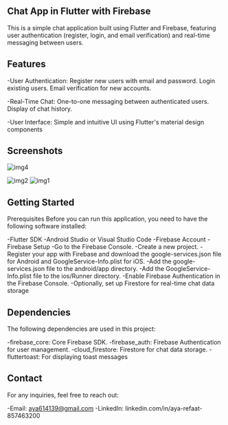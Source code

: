 ## Chat App in Flutter with Firebase
This is a simple chat application built using Flutter and Firebase, featuring user authentication (register, login, and email verification) and real-time messaging between users.

## Features
-User Authentication:
Register new users with email and password.
Login existing users.
Email verification for new accounts.

-Real-Time Chat:
One-to-one messaging between authenticated users.
Display of chat history.

-User Interface:
Simple and intuitive UI using Flutter's material design components

## Screenshots

![img4](https://github.com/user-attachments/assets/06ef7df6-4a7b-405a-a785-0ff55324f09c)

![img2](https://github.com/user-attachments/assets/e8f1a696-f67f-42b6-a32b-cd55781a0d2f)
![img1](https://github.com/user-attachments/assets/49d2589d-c036-445d-a79c-1fb17351e279)


## Getting Started

Prerequisites
Before you can run this application, you need to have the following software installed:

-Flutter SDK
-Android Studio or Visual Studio Code
-Firebase Account
-Firebase Setup
-Go to the Firebase Console.
-Create a new project.
-Register your app with Firebase and download the google-services.json file for Android and GoogleService-Info.plist for iOS.
-Add the google-services.json file to the android/app directory.
-Add the GoogleService-Info.plist file to the ios/Runner directory.
-Enable Firebase Authentication in the Firebase Console.
-Optionally, set up Firestore for real-time chat data storage


## Dependencies
The following dependencies are used in this project:

-firebase_core: Core Firebase SDK.
-firebase_auth: Firebase Authentication for user management.
-cloud_firestore: Firestore for chat data storage.
-fluttertoast: For displaying toast messages

## Contact
For any inquiries, feel free to reach out:

-Email: aya614139@gmail.com
-LinkedIn: linkedin.com/in/aya-refaat-857463200


